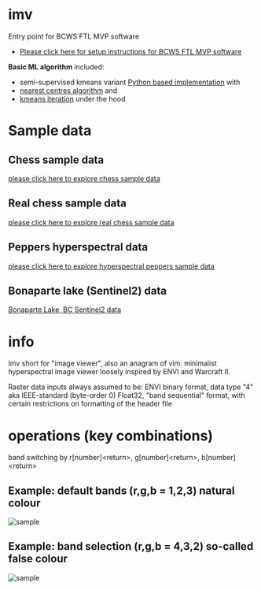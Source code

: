 # imv

Entry point for BCWS FTL MVP software
* [Please click here for setup instructions for BCWS FTL MVP software](https://github.com/bcgov/bcws-psu-research/blob/master/SETUP.md)

**Basic ML algorithm** included: 
* semi-supervised kmeans variant [Python based implementation](https://github.com/bcgov/bcws-psu-research/blob/master/py/kmeans_optimize.py) with
* [nearest centres algorithm](https://github.com/bcgov/bcws-psu-research/blob/master/cpp/raster_nearest_centre.cpp) and
* [kmeans iteration](https://github.com/bcgov/bcws-psu-research/blob/master/cpp/kmeans_iter.cpp) under the hood

# Sample data
## Chess sample data
[please click here to explore chess sample data](https://github.com/bcgov/bcws-psu-research/tree/master/imv/chess)

## Real chess sample data
[please click here to explore real chess sample data](https://github.com/bcgov/bcws-psu-research/tree/master/imv/chess_real)

## Peppers hyperspectral data
[please click here to explore hyperspectral peppers sample data](https://github.com/bcgov/bcws-psu-research/tree/master/imv/peppers)

## Bonaparte lake (Sentinel2) data
[Bonaparte Lake, BC Sentinel2 data](https://github.com/bcgov/bcws-psu-research/blob/master/imv/bonaparte/README.md)

# info

Imv short for "image viewer", also an anagram of vim: minimalist hyperspectral image viewer loosely inspired by ENVI and Warcraft II.

Raster data inputs always assumed to be: ENVI binary format, data type "4" aka IEEE-standard (byte-order 0) Float32, "band sequential" format, with certain restrictions on formatting of the header file

# operations (key combinations)
band switching by r[number]&lt;return>, g[number]&lt;return>, b[number]&lt;return>

## Example: default bands (r,g,b = 1,2,3) natural colour

![sample](rgb-1,2,3.png)

## Example: band selection (r,g,b = 4,3,2) so-called false colour

![sample](rgb-4,3,2.png)
